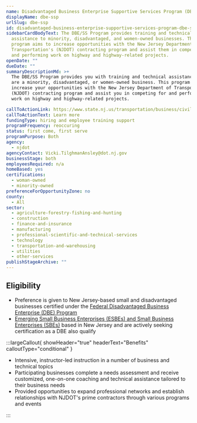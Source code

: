 ```yaml
---
name: Disadvantaged Business Enterprise Supportive Services Program (DBE/SSP)
displayName: dbe-ssp
urlSlug: dbe-ssp
id: disadvantaged-business-enterprise-supportive-services-program-dbe-ssp
sidebarCardBodyText: The DBE/SS Program provides training and technical
  assistance to minority, disadvantaged, and women-owned businesses. This
  program aims to increase opportunities with the New Jersey Department of
  Transportation's (NJDOT) contracting program and assist them in competing for
  and performing work on highway and highway-related projects.
openDate: ""
dueDate: ""
summaryDescriptionMd: >+
  The DBE/SS Program provides you with training and technical assistance if you
  are a minority, disadvantaged, or women-owned business. This program aims to
  increase your opportunities with the New Jersey Department of Transportation's
  (NJDOT) contracting program and assist you in competing for and performing
  work on highway and highway-related projects.

callToActionLink: https://www.state.nj.us/transportation/business/civilrights/ssp.shtm
callToActionText: Learn more
fundingType: hiring and employee training support
programFrequency: reoccuring
status: first come, first serve
programPurpose: Both
agency:
  - njdot
agencyContact: Vicki.TilghmanAnsley@dot.nj.gov
businessStage: both
employeesRequired: n/a
homeBased: yes
certifications:
  - woman-owned
  - minority-owned
preferenceForOpportunityZone: no
county:
  - All
sector:
  - agriculture-forestry-fishing-and-hunting
  - construction
  - finance-and-insurance
  - manufacturing
  - professional-scientific-and-technical-services
  - technology
  - transportation-and-warehousing
  - utilities
  - other-services
publishStageArchive: ""
---
```


## Eligibility

- Preference is given to New Jersey-based small and disadvantaged businesses certified under the [Federal Disadvantaged Business Enterprise (DBE) Program](https://www.transportation.gov/civil-rights/disadvantaged-business-enterprise)
- [Emerging Small Business Enterprises (ESBEs) and Small Business Enterprises (SBEs)](https://www.nj.gov/transportation/business/civilrights/dbe.shtm) based in New Jersey and are actively seeking certification as a DBE also qualify

:::largeCallout{ showHeader="true" headerText="Benefits" calloutType="conditional" }

- Intensive, instructor-led instruction in a number of business and technical topics
- Participating businesses complete a needs assessment and receive customized, one-on-one coaching and technical assistance tailored to their business needs
- Provided opportunities to expand professional networks and establish relationships with NJDOT's prime contractors through various programs and events

:::
